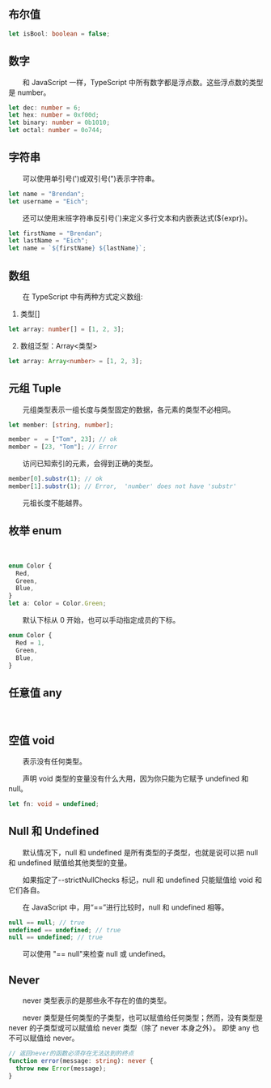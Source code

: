 ## 布尔值

```ts
let isBool: boolean = false;
```

## 数字

&emsp;&emsp;和 JavaScript 一样，TypeScript 中所有数字都是浮点数。这些浮点数的类型是 number。

```ts
let dec: number = 6;
let hex: number = 0xf00d;
let binary: number = 0b1010;
let octal: number = 0o744;
```

## 字符串

&emsp;&emsp;可以使用单引号(')或双引号(")表示字符串。

```ts
let name = "Brendan";
let username = "Eich";
```

&emsp;&emsp;还可以使用末班字符串反引号(`)来定义多行文本和内嵌表达式(\${expr})。

```ts
let firstName = "Brendan";
let lastName = "Eich";
let name = `${firstName} ${lastName}`;
```

## 数组

&emsp;&emsp;在 TypeScript 中有两种方式定义数组:

1. 类型[]

```ts
let array: number[] = [1, 2, 3];
```

2. 数组泛型：Array<类型>

```ts
let array: Array<number> = [1, 2, 3];
```

## 元组 Tuple

&emsp;&emsp;元组类型表示一组长度与类型固定的数据，各元素的类型不必相同。

```ts
let member: [string, number];

member =  = ["Tom", 23]; // ok
member = [23, "Tom"]; // Error
```

&emsp;&emsp;访问已知索引的元素，会得到正确的类型。

```ts
member[0].substr(1); // ok
member[1].substr(1); // Error,  'number' does not have 'substr'
```

&emsp;&emsp;元祖长度不能越界。

## 枚举 enum

&emsp;&emsp;

```ts
enum Color {
  Red,
  Green,
  Blue,
}
let a: Color = Color.Green;
```

&emsp;&emsp;默认下标从 0 开始，也可以手动指定成员的下标。

```ts
enum Color {
  Red = 1,
  Green,
  Blue,
}
```

## 任意值 any

&emsp;&emsp;

## 空值 void

&emsp;&emsp;表示没有任何类型。

&emsp;&emsp;声明 void 类型的变量没有什么大用，因为你只能为它赋予 undefined 和 null。

```ts
let fn: void = undefined;
```

## Null 和 Undefined

&emsp;&emsp;默认情况下，null 和 undefined 是所有类型的子类型，也就是说可以把 null 和 undefined 赋值给其他类型的变量。

&emsp;&emsp;如果指定了--strictNullChecks 标记，null 和 undefined 只能赋值给 void 和它们各自。

&emsp;&emsp;在 JavaScript 中，用“==”进行比较时，null 和 undefined 相等。

```js
null == null; // true
undefined == undefined; // true
null == undefined; // true
```

&emsp;&emsp;可以使用 "== null"来检查 null 或 undefined。

## Never

&emsp;&emsp;never 类型表示的是那些永不存在的值的类型。

&emsp;&emsp;never 类型是任何类型的子类型，也可以赋值给任何类型；然而，没有类型是 never 的子类型或可以赋值给 never 类型（除了 never 本身之外）。 即使 any 也不可以赋值给 never。

```ts
// 返回never的函数必须存在无法达到的终点
function error(message: string): never {
  throw new Error(message);
}
```
